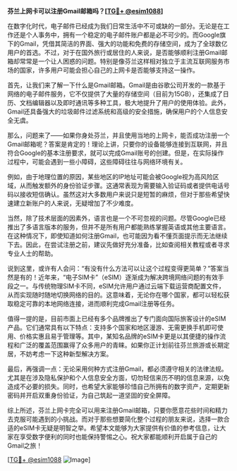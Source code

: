 **芬兰上网卡可以注册Gmail邮箱吗？[[TG💪+ @esim1088](https://t.me/s/esim1088)]**

在数字化时代，电子邮件已经成为我们日常生活中不可或缺的一部分。无论是在工作还是个人事务中，拥有一个稳定的电子邮件账户都是必不可少的。而Google旗下的Gmail，凭借其简洁的界面、强大的功能和免费的存储空间，成为了全球数亿用户的首选。不过，对于在国外旅行或居住的人来说，是否能够顺利注册Gmail邮箱却常常是一个让人困惑的问题。特别是像芬兰这样相对独立于主流互联网服务市场的国家，许多用户可能会担心自己的上网卡是否能够支持这一操作。

首先，让我们来了解一下什么是Gmail邮箱。Gmail是由谷歌公司开发的一款基于网络的电子邮件服务，它不仅提供了大量的存储空间（目前为15GB），还集成了日历、文档编辑器以及即时通讯等多种工具，极大地提升了用户的使用体验。此外，Gmail还具备强大的垃圾邮件过滤系统和高级的安全措施，确保用户的个人信息安全无虞。

那么，问题来了——如果你身处芬兰，并且使用当地的上网卡，能否成功注册一个Gmail邮箱呢？答案是肯定的！理论上讲，只要你的设备能够连接到互联网，并且符合Google的基本注册要求，就可以完成Gmail账号的创建。但是，在实际操作过程中，可能会遇到一些小障碍，这些障碍往往与网络环境有关。

例如，由于地理位置的原因，某些地区的IP地址可能会被Google视为高风险区域，从而触发额外的身份验证步骤。这通常表现为需要输入验证码或者提供电话号码以接收短信确认。虽然这对大多数用户来说只是短暂的麻烦，但对于那些希望快速建立新账户的人来说，无疑增加了不少难度。

当然，除了技术层面的因素外，语言也是一个不可忽视的问题。尽管Google已经推出了多语言版本的服务，但并不是所有用户都能熟练掌握英语或其他主要语言。在这种情况下，即使知道如何注册Gmail，也可能因为看不懂页面提示而无法继续下去。因此，在尝试注册之前，建议先做好充分准备，比如查阅相关教程或者寻求专业人士的帮助。

说到这里，或许有人会问：“有没有什么方法可以让这个过程变得更简单？”答案当然是有的！近年来，“电子SIM卡”（eSIM）逐渐成为解决跨境网络问题的有效手段之一。与传统物理SIM卡不同，eSIM允许用户通过云端下载运营商配置文件，从而实现随时随地切换网络的目的。这意味着，无论你在哪个国家，都可以轻松获取稳定可靠的本地网络连接，进而顺利完成Gmail注册等任务。

值得一提的是，目前市面上已经有多个品牌推出了专门面向国际旅客设计的eSIM产品。它们通常具有以下特点：支持多个国家和地区漫游、无需更换手机即可使用、价格实惠且易于管理等。其中，某知名品牌的eSIM卡更是以其便捷的操作流程和广泛的覆盖范围赢得了众多用户的青睐。如果你正计划前往芬兰旅游或长期定居，不妨考虑一下这种新型解决方案。

最后，再强调一点：无论采用何种方式注册Gmail，都必须遵守相关的法律法规。尤其是在涉及隐私保护和个人信息安全方面，切勿轻信来历不明的信息来源，以免造成不必要的损失。同时，也希望大家能够珍惜自己所拥有的数字资产，定期更新密码并开启双重身份验证，为自己筑起一道坚固的安全屏障。

综上所述，芬兰上网卡完全可以用来注册Gmail邮箱，只要你愿意花些时间和精力去克服可能遇到的小挑战。而对于那些想要简化整个过程的朋友来说，选择一款合适的eSIM卡无疑是明智之举。希望本文能够为大家提供有价值的参考信息，让大家在享受数字便利的同时也能保持警惕之心。祝大家都能顺利开启属于自己的Gmail之旅！

[[TG💪+ @esim1088](https://t.me/s/esim1088) ![Image](https://i.postimg.cc/4NQfJmqS/Snipaste-2025-05-13-00-14-12.png)]